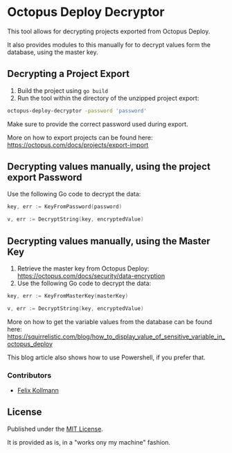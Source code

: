 # Octopus Deploy Decryptor

This tool allows for decrypting projects exported from Octopus Deploy.

It also provides modules to this manually for to decrypt values
form the database, using the master key.

## Decrypting a Project Export

1. Build the project using `go build`
2. Run the tool within the directory of the unzipped project export:

```sh
octopus-deploy-decryptor -password 'password'
```

Make sure to provide the correct password used during export.

More on how to export projects can be found here: https://octopus.com/docs/projects/export-import

## Decrypting values manually, using the project export Password

Use the following Go code to decrypt the data:

```go
key, err := KeyFromPassword(password)

v, err := DecryptString(key, encryptedValue)
```

## Decrypting values manually, using the Master Key

1. Retrieve the master key from Octopus Deploy: https://octopus.com/docs/security/data-encryption
2. Use the following Go code to decrypt the data:

```go
key, err := KeyFromMasterKey(masterKey)

v, err := DecryptString(key, encryptedValue)
```

More on how to get the variable values from the database can be found here: https://squirrelistic.com/blog/how_to_display_value_of_sensitive_variable_in_octopus_deploy

This blog article also shows how to use Powershell, if you prefer that.

### Contributors

- [Felix Kollmann](https://github.com/fkollmann)

## License

Published under the [MIT License](./LICENSE).

It is provided as is, in a "works ony my machine" fashion.
